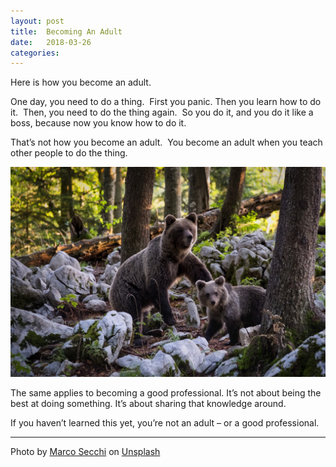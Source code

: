 ```yaml
---
layout: post
title:  Becoming An Adult 
date:   2018-03-26 
categories:   
---
```


Here is how you become an adult. 

One day, you need to do a thing. 
First you panic. Then you learn how to do it. 
Then, you need to do the thing again. 
So you do it, and you do it like a boss, because now you know how to do it. 

That’s not how you become an adult. 
You become an adult when you teach other people to do the thing. 

![](/images/220754.jpg)

The same applies to becoming a good professional. It’s not about being the best at doing something. It’s about sharing that knowledge around. 

If you haven’t learned this yet, you’re not an adult – or a good professional. 

***
Photo by [Marco Secchi](https://msecchi.com) on [Unsplash](http://unsplash.com)